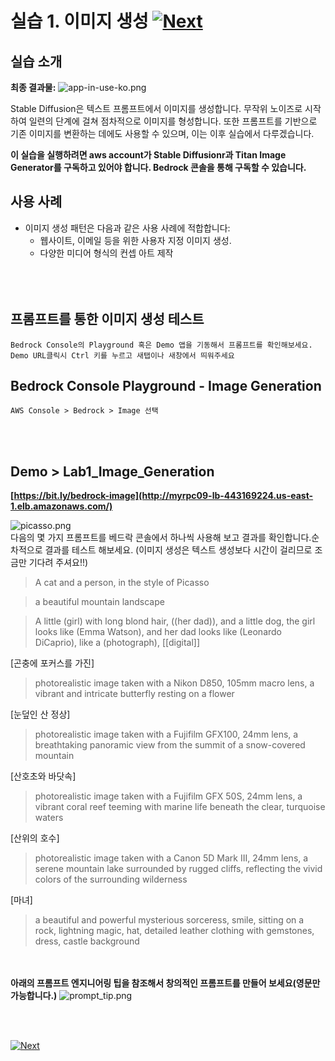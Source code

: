 # 실습 1. 이미지 생성 [![Next](images/next.png)](02_Image_Pattern.md)
## 실습 소개
**최종 결과물:**
![app-in-use-ko.png](images/app-in-use-ko.png)

Stable Diffusion은 텍스트 프롬프트에서 이미지를 생성합니다. 무작위 노이즈로 시작하여 일련의 단계에 걸쳐 점차적으로 이미지를 형성합니다. 또한 프롬프트를 기반으로 기존 이미지를 변환하는 데에도 사용할 수 있으며, 이는 이후 실습에서 다루겠습니다.

**이 실습을 실행하려면 aws account가 Stable Diffusionr과 Titan Image Generator를 구독하고 있어야 합니다. Bedrock 콘솔을 통해 구독할 수 있습니다.**

## 사용 사례
- 이미지 생성 패턴은 다음과 같은 사용 사례에 적합합니다:
  - 웹사이트, 이메일 등을 위한 사용자 지정 이미지 생성.
  - 다양한 미디어 형식의 컨셉 아트 제작
<BR><BR>
<BR><BR>

## 프롬프트를 통한 이미지 생성 테스트
~~~
Bedrock Console의 Playground 혹은 Demo 앱을 기동해서 프롬프트를 확인해보세요.
Demo URL클릭시 Ctrl 키를 누르고 새탭이나 새창에서 띄워주세요
~~~~
## Bedrock Console Playground - Image Generation
~~~
AWS Console > Bedrock > Image 선택
~~~
<BR><BR>
## Demo > Lab1_Image_Generation
<a href="[[https://bit.ly/bedrock-image](http://myrpc09-lb-443169224.us-east-1.elb.amazonaws.com/)]([https://bit.ly/bedrock-image](http://myrpc09-lb-443169224.us-east-1.elb.amazonaws.com/))" target="_blank"> **[https://bit.ly/bedrock-image](http://myrpc09-lb-443169224.us-east-1.elb.amazonaws.com/)** </a>

![picasso.png](images/picasso.png)
<BR>
다음의 몇 가지 프롬프트를 베드락 콘솔에서 하나씩 사용해 보고 결과를 확인합니다.순차적으로 결과를 테스트 해보세요. (이미지 생성은 텍스트 생성보다 시간이 걸리므로 조금만 기다려 주셔요!!)
> A cat and a person, in the style of Picasso

> a beautiful mountain landscape

> A little (girl) with long blond hair, ((her dad)), and a little dog, the girl looks like (Emma Watson), and her dad looks like (Leonardo DiCaprio), like a (photograph), [[digital]]

[곤충에 포커스를 가진]
> photorealistic image taken with a Nikon D850, 105mm macro lens, a vibrant and intricate butterfly resting on a flower

[눈덮인 산 정상]
> photorealistic image taken with a Fujifilm GFX100, 24mm lens, a breathtaking panoramic view from the summit of a snow-covered mountain

[산호초와 바닷속]
> photorealistic image taken with a Fujifilm GFX 50S, 24mm lens, a vibrant coral reef teeming with marine life beneath the clear, turquoise waters

[산위의 호수]
> photorealistic image taken with a Canon 5D Mark III, 24mm lens, a serene mountain lake surrounded by rugged cliffs, reflecting the vivid colors of the surrounding wilderness

[마녀]
> a beautiful and powerful mysterious sorceress, smile, sitting on a rock, lightning magic, hat, detailed leather clothing with gemstones, dress, castle background

<BR><BR>
**아래의 프롬프트 엔지니어링 팁을 참조해서 창의적인 프롬프트를 만들어 보세요(영문만 가능합니다.)**
  ![prompt_tip.png](images/prompt_tip.png)





<!--
Demo Code는 Bedrock을 Python API방식으로 작성된 Client Code입니다.
Cloud9이나 EC2로 Bedrock API를 이용해서 데모와 같은 python client를 구성해보고 싶으신 경우 아래 내용을 참조하셔요

[1] [Amazon Bedrock구성](https://catalog.us-east-1.prod.workshops.aws/workshops/10435111-3e2e-48bb-acb4-0b5111d7638e/ko-KR/prerequisites/bedrock-setup)

[2] [AWS Cloud9구성](https://catalog.us-east-1.prod.workshops.aws/workshops/10435111-3e2e-48bb-acb4-0b5111d7638e/ko-KR/prerequisites/cloud9-setup)

[3] [실습환경설정(관련패키지 설치)](https://catalog.us-east-1.prod.workshops.aws/workshops/10435111-3e2e-48bb-acb4-0b5111d7638e/ko-KR/prerequisites/lab-setup)

[4] [데모코드](codes/Lab_1.Image_Generation.md)

[5] [workshop 전체 예제 코드 다운로드](https://ws-assets-prod-iad-r-icn-ced060f0d38bc0b0.s3.ap-northeast-2.amazonaws.com/10435111-3e2e-48bb-acb4-0b5111d7638e/workshop.zip)  
--> 
<BR><BR>
<!--데모에서 오류가 발생하시는 경우 (정상 호출되는 인스턴스 직접 호출) <BR>
http://54.205.45.29:8501 <BR>
http://54.205.45.29:18501 <BR><BR><BR> -->

[![Next](images/next.png)](02_Image_Pattern.md)
